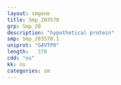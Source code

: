 ```yaml
---
layout: smgene
title: Smp_203570
grp: Smp_20
description: "hypothetical protein"
smp: Smp_203570.1
uniprot: "G4VTP0"
length:   378
cdd: "ns"
kk: ns
categories: sm
---
```

